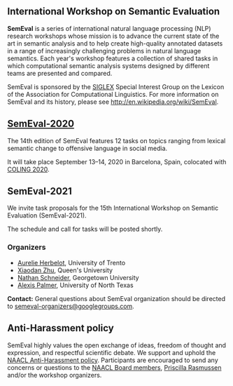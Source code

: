 ## International Workshop on Semantic Evaluation

__SemEval__ is a series of international natural language processing (NLP) research workshops whose mission is to advance the current state of the art in semantic analysis and to help create high-quality annotated datasets in a range of increasingly challenging problems in natural language semantics. 
Each year's workshop features a collection of shared tasks in which computational semantic analysis systems designed by different teams are presented and compared.

SemEval is sponsored by the [SIGLEX](http://alt.qcri.org/siglex/) Special Interest Group on the Lexicon of the Association for Computational Linguistics.
For more information on SemEval and its history, please see
http://en.wikipedia.org/wiki/SemEval.

## [SemEval-2020](http://alt.qcri.org/semeval2020/)

The 14th edition of SemEval features 12 tasks on topics ranging from lexical semantic change to offensive language in social media.

It will take place September 13–14, 2020 in Barcelona, Spain, colocated with [COLING 2020](https://coling2020.org/).

## SemEval-2021

We invite task proposals for the 15th International Workshop on Semantic Evaluation (SemEval-2021).

The schedule and call for tasks will be posted shortly.

### Organizers

- [Aurelie Herbelot](http://aurelieherbelot.net/), University of Trento
- [Xiaodan Zhu](http://www.xiaodanzhu.com/), Queen's University
- [Nathan Schneider](http://people.cs.georgetown.edu/nschneid/), Georgetown University
- [Alexis Palmer](https://linguistics.unt.edu/alexis-palmer), University of North Texas

__Contact:__ General questions about SemEval organization should be directed to <semeval-organizers@googlegroups.com>.

## Anti-Harassment policy

SemEval highly values the open exchange of ideas, freedom of thought and expression, and respectful scientific debate. We support and uphold the [NAACL Anti-Harassment policy](http://naacl.org/policies/anti-harassment.html). Participants are encouraged to send any concerns or questions to the [NAACL Board members](http://naacl.org/officers/), [Priscilla Rasmussen](mailto:acl@aclweb.org) and/or the workshop organizers.
